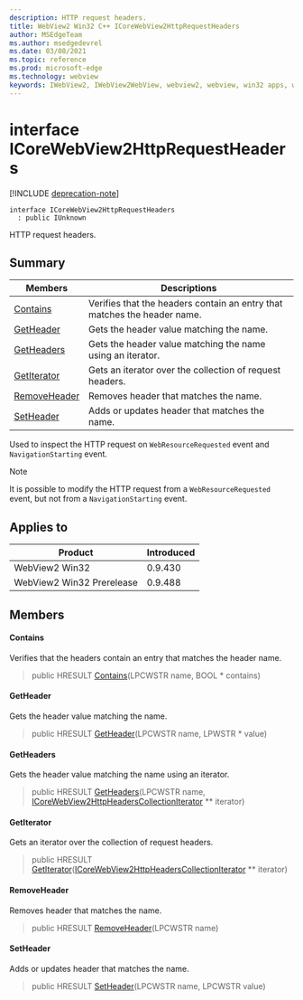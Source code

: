 ```yaml
---
description: HTTP request headers.
title: WebView2 Win32 C++ ICoreWebView2HttpRequestHeaders
author: MSEdgeTeam
ms.author: msedgedevrel
ms.date: 03/08/2021
ms.topic: reference
ms.prod: microsoft-edge
ms.technology: webview
keywords: IWebView2, IWebView2WebView, webview2, webview, win32 apps, win32, edge, ICoreWebView2, ICoreWebView2Controller, browser control, edge html, ICoreWebView2HttpRequestHeaders
---
```


# interface ICoreWebView2HttpRequestHeaders

[!INCLUDE [deprecation-note](../includes/deprecation-note.md)]

```
interface ICoreWebView2HttpRequestHeaders
  : public IUnknown
```

HTTP request headers.

## Summary

 Members                        | Descriptions
--------------------------------|---------------------------------------------
[Contains](#contains) | Verifies that the headers contain an entry that matches the header name.
[GetHeader](#getheader) | Gets the header value matching the name.
[GetHeaders](#getheaders) | Gets the header value matching the name using an iterator.
[GetIterator](#getiterator) | Gets an iterator over the collection of request headers.
[RemoveHeader](#removeheader) | Removes header that matches the name.
[SetHeader](#setheader) | Adds or updates header that matches the name.

Used to inspect the HTTP request on `WebResourceRequested` event and `NavigationStarting` event.

> [!NOTE]
> It is possible to modify the HTTP request from a `WebResourceRequested` event, but not from a `NavigationStarting` event.

## Applies to

Product                         | Introduced
--------------------------------|---------------------------------------------
WebView2 Win32            |    0.9.430
WebView2 Win32 Prerelease |    0.9.488

## Members

#### Contains

Verifies that the headers contain an entry that matches the header name.

> public HRESULT [Contains](#contains)(LPCWSTR name, BOOL * contains)

#### GetHeader

Gets the header value matching the name.

> public HRESULT [GetHeader](#getheader)(LPCWSTR name, LPWSTR * value)

#### GetHeaders

Gets the header value matching the name using an iterator.

> public HRESULT [GetHeaders](#getheaders)(LPCWSTR name, [ICoreWebView2HttpHeadersCollectionIterator](icorewebview2httpheaderscollectioniterator.md) ** iterator)

#### GetIterator

Gets an iterator over the collection of request headers.

> public HRESULT [GetIterator](#getiterator)([ICoreWebView2HttpHeadersCollectionIterator](icorewebview2httpheaderscollectioniterator.md) ** iterator)

#### RemoveHeader

Removes header that matches the name.

> public HRESULT [RemoveHeader](#removeheader)(LPCWSTR name)

#### SetHeader

Adds or updates header that matches the name.

> public HRESULT [SetHeader](#setheader)(LPCWSTR name, LPCWSTR value)

